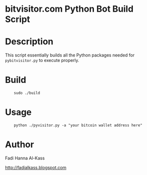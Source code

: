 bitvisitor.com Python Bot Build Script
======================================

Description
===========
This script essentially builds all the Python packages needed for `pybitvisitor.py` to execute properly.

Build
=====
		sudo ./build

Usage
=====
		python ./pyvisitor.py -a "your bitcoin wallet address here"

Author
======
Fadi Hanna Al-Kass

http://fadialkass.blogspot.com
